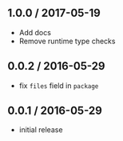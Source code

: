 1.0.0 / 2017-05-19
------------------
- Add docs
- Remove runtime type checks

0.0.2 / 2016-05-29
------------------
- fix `files` field in `package`

0.0.1 / 2016-05-29
------------------
- initial release
